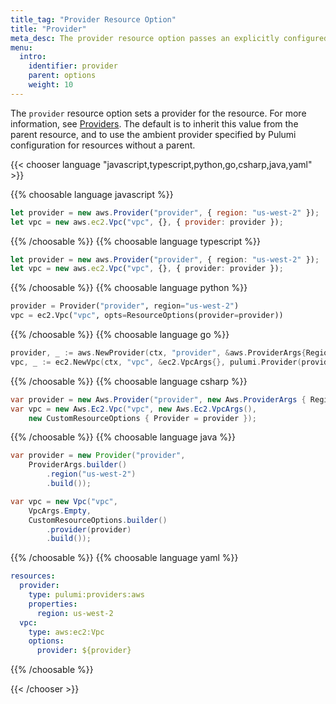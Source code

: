 ```yaml
---
title_tag: "Provider Resource Option"
title: "Provider"
meta_desc: The provider resource option passes an explicitly configured provider to be used instead of the global or ambient provider.
menu:
  intro:
    identifier: provider
    parent: options
    weight: 10
---
```


The `provider` resource option sets a provider for the resource. For more information, see [Providers](../providers). The default is to inherit this value from the parent resource, and to use the ambient provider specified by Pulumi configuration for resources without a parent.

{{< chooser language "javascript,typescript,python,go,csharp,java,yaml" >}}

{{% choosable language javascript %}}

```javascript
let provider = new aws.Provider("provider", { region: "us-west-2" });
let vpc = new aws.ec2.Vpc("vpc", {}, { provider: provider });
```

{{% /choosable %}}
{{% choosable language typescript %}}

```typescript
let provider = new aws.Provider("provider", { region: "us-west-2" });
let vpc = new aws.ec2.Vpc("vpc", {}, { provider: provider });
```

{{% /choosable %}}
{{% choosable language python %}}

```python
provider = Provider("provider", region="us-west-2")
vpc = ec2.Vpc("vpc", opts=ResourceOptions(provider=provider))
```

{{% /choosable %}}
{{% choosable language go %}}

```go
provider, _ := aws.NewProvider(ctx, "provider", &aws.ProviderArgs{Region: pulumi.StringPtr("us-west-2")})
vpc, _ := ec2.NewVpc(ctx, "vpc", &ec2.VpcArgs{}, pulumi.Provider(provider))
```

{{% /choosable %}}
{{% choosable language csharp %}}

```csharp
var provider = new Aws.Provider("provider", new Aws.ProviderArgs { Region = "us-west-2" });
var vpc = new Aws.Ec2.Vpc("vpc", new Aws.Ec2.VpcArgs(),
    new CustomResourceOptions { Provider = provider });
```

{{% /choosable %}}
{{% choosable language java %}}

```java
var provider = new Provider("provider",
    ProviderArgs.builder()
        .region("us-west-2")
        .build());

var vpc = new Vpc("vpc",
    VpcArgs.Empty,
    CustomResourceOptions.builder()
        .provider(provider)
        .build());
```

{{% /choosable %}}
{{% choosable language yaml %}}

```yaml
resources:
  provider:
    type: pulumi:providers:aws
    properties:
      region: us-west-2
  vpc:
    type: aws:ec2:Vpc
    options:
      provider: ${provider}
```

{{% /choosable %}}

{{< /chooser >}}
